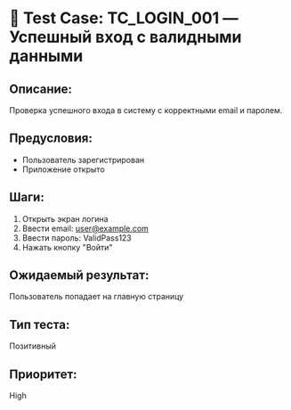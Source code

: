 # 🧪 Test Case: TC_LOGIN_001 — Успешный вход с валидными данными

## Описание:  
Проверка успешного входа в систему с корректными email и паролем.

## Предусловия:  
- Пользователь зарегистрирован  
- Приложение открыто

## Шаги:
1. Открыть экран логина  
2. Ввести email: user@example.com  
3. Ввести пароль: ValidPass123  
4. Нажать кнопку "Войти"

## Ожидаемый результат:  
Пользователь попадает на главную страницу

## Тип теста:  
Позитивный

## Приоритет:  
High
